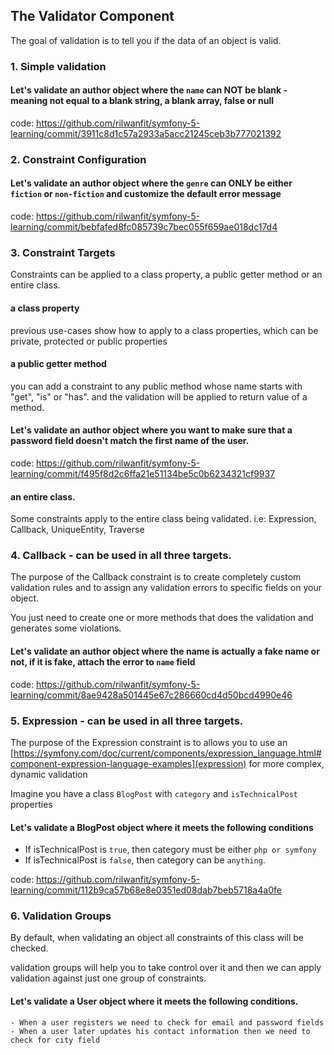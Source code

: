 ## The Validator Component
The goal of validation is to tell you if the data of an object is valid.

### 1. Simple validation 
#### Let's validate an author object where the `name` can NOT be blank -  meaning not equal to a blank string, a blank array, false or null

code: https://github.com/rilwanfit/symfony-5-learning/commit/3911c8d1c57a2933a5acc21245ceb3b777021392

### 2. Constraint Configuration

#### Let's validate an author object where the `genre` can ONLY be either `fiction` or `non-fiction` and customize the default error message

code: https://github.com/rilwanfit/symfony-5-learning/commit/bebfafed8fc085739c7bec055f659ae018dc17d4

### 3. Constraint Targets 

Constraints can be applied to a class property, a public getter method or an entire class.

#### a class property
previous use-cases show how to apply to a class properties, which can be private, protected or public properties

#### a public getter method 

you can add a constraint to any public method whose name starts with "get", "is" or "has". and the validation will be applied to return value of a method.

#### Let's validate an author object where you want to make sure that a password field doesn't match the first name of the user.

code: https://github.com/rilwanfit/symfony-5-learning/commit/f495f8d2c6ffa21e51134be5c0b6234321cf9937

#### an entire class.

Some constraints apply to the entire class being validated. i.e: Expression, Callback, UniqueEntity, Traverse

### 4. Callback - can be used in all three targets.

The purpose of the Callback constraint is to create completely custom validation rules and to assign any validation errors to specific fields on your object.

 You just need to create one or more methods that does the validation and generates some violations.
 
#### Let's validate an author object where the name is actually a fake name or not, if it is fake, attach the error to `name` field
 
 code: https://github.com/rilwanfit/symfony-5-learning/commit/8ae9428a501445e67c286660cd4d50bcd4990e46 
 
### 5. Expression - can be used in all three targets.

The purpose of the Expression constraint is to allows you to use an [https://symfony.com/doc/current/components/expression_language.html#component-expression-language-examples](expression) for more complex, dynamic validation

Imagine you have a class `BlogPost` with `category` and `isTechnicalPost` properties

#### Let's validate a BlogPost object where it meets the following conditions
   - If isTechnicalPost is `true`, then category must be either `php or symfony`
   - If isTechnicalPost is `false`, then category can be `anything`.

   code: https://github.com/rilwanfit/symfony-5-learning/commit/112b9ca57b68e8e0351ed08dab7beb5718a4a0fe
   
### 6. Validation Groups

By default, when validating an object all constraints of this class will be checked.

validation groups will help you to take control over it and then we can apply validation against just one group of constraints.

#### Let's validate a User object where it meets the following conditions.
    - When a user registers we need to check for email and password fields
    - When a user later updates his contact information then we need to check for city field
